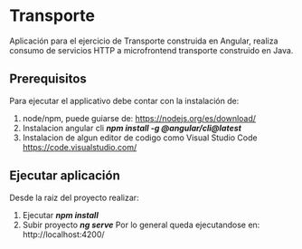 # Transporte

Aplicación para el ejercicio de Transporte construida en Angular, realiza consumo de servicios HTTP a microfrontend transporte construido en Java.

## Prerequisitos
Para ejecutar el applicativo debe contar con la instalación de:
1. node/npm, puede guiarse de: https://nodejs.org/es/download/
2. Instalacion angular cli
   ***npm install -g @angular/cli@latest***
3. Instalacion de algun editor de codigo como Visual Studio Code
   https://code.visualstudio.com/

## Ejecutar aplicación
Desde la raiz del proyecto realizar:
1. Ejecutar
   ***npm install***
2. Subir proyecto
   ***ng serve*** 
   Por lo general queda ejecutandose en:  http://localhost:4200/
